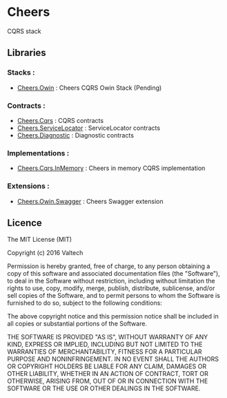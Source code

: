 # Cheers
CQRS stack


## Libraries

### Stacks :
  * [Cheers.Owin]() : Cheers CQRS Owin Stack (Pending)

### Contracts :
  * [Cheers.Cqrs](https://github.com/ValtechInnovation/Cheers.Cqrs) : CQRS contracts 
  * [Cheers.ServiceLocator](https://github.com/ValtechInnovation/Cheers.ServiceLocator) : ServiceLocator contracts
  * [Cheers.Diagnostic](https://github.com/ValtechInnovation/Cheers.Diagnostic) : Diagnostic contracts

### Implementations :
  * [Cheers.Cqrs.InMemory](https://github.com/ValtechInnovation/Cheers.Cqrs.InMemory) : Cheers in memory CQRS implementation
 
### Extensions :
  * [Cheers.Owin.Swagger](https://github.com/ValtechInnovation/Cheers.Owin.Swagger) : Cheers Swagger extension
  
  
## Licence


The MIT License (MIT)

Copyright (c) 2016 Valtech

Permission is hereby granted, free of charge, to any person obtaining a copy
of this software and associated documentation files (the "Software"), to deal
in the Software without restriction, including without limitation the rights
to use, copy, modify, merge, publish, distribute, sublicense, and/or sell
copies of the Software, and to permit persons to whom the Software is
furnished to do so, subject to the following conditions:

The above copyright notice and this permission notice shall be included in all
copies or substantial portions of the Software.

THE SOFTWARE IS PROVIDED "AS IS", WITHOUT WARRANTY OF ANY KIND, EXPRESS OR
IMPLIED, INCLUDING BUT NOT LIMITED TO THE WARRANTIES OF MERCHANTABILITY,
FITNESS FOR A PARTICULAR PURPOSE AND NONINFRINGEMENT. IN NO EVENT SHALL THE
AUTHORS OR COPYRIGHT HOLDERS BE LIABLE FOR ANY CLAIM, DAMAGES OR OTHER
LIABILITY, WHETHER IN AN ACTION OF CONTRACT, TORT OR OTHERWISE, ARISING FROM,
OUT OF OR IN CONNECTION WITH THE SOFTWARE OR THE USE OR OTHER DEALINGS IN THE
SOFTWARE.
